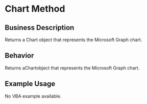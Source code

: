 # Chart Method

## Business Description
Returns a Chart object that represents the Microsoft Graph chart.

## Behavior
Returns aChartobject that represents the Microsoft Graph chart.

## Example Usage
No VBA example available.
